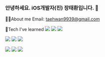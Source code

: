 ### 안녕하세요. iOS개발자(진) 장태환입니다. 👋

🧑‍💻About me
Email: taehwan9939@gmail.com

📲Tech I've learned
<img src="https://img.shields.io/badge/Swift-F05138?style=flat&logo=Swift&logoColor=white"> <img src="https://img.shields.io/badge/SwiftUI-0094F5?style=flat&logo=Swift&logoColor=white"> <img src="https://img.shields.io/badge/Xcode-147EFB?style=flat&logo=Xcode&logoColor=white">

<img src="https://img.shields.io/badge/Git-F05032?style=flat&logo=Git&logoColor=white"> <img src="https://img.shields.io/badge/Github-181717?style=flat&logo=Github&logoColor=white"> <img src="https://img.shields.io/badge/Slack-4A154B?style=flat&logo=Slack&logoColor=white">

<img src="https://img.shields.io/badge/Firebase-FFCA28?style=flat&logo=Firebase&logoColor=white"> <img src="https://img.shields.io/badge/ReactiveX-B7178C?style=flat&logo=ReactiveX&logoColor=white"> <img src="https://img.shields.io/badge/Insomnia-4000BF?style=flat&logo=Insomnia&logoColor=white">

<!--
**sherpa92/sherpa92** is a ✨ _special_ ✨ repository because its `README.md` (this file) appears on your GitHub profile.

Here are some ideas to get you started:

- 🔭 I’m currently working on ...
- 🌱 I’m currently learning ...
- 👯 I’m looking to collaborate on ...
- 🤔 I’m looking for help with ...
- 💬 Ask me about ...
- 📫 How to reach me: ...
- 😄 Pronouns: ...
- ⚡ Fun fact: ...
-->
